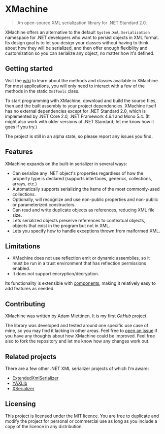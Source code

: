 # XMachine
> An open-source XML serialization library for .NET Standard 2.0.

XMachine offers an alternative to the default `System.Xml.Serialization` namespace for .NET developers who want to persist objects in XML format. Its design goal is to let you design your classes without having to think about how they will be serialized, and then offer enough flexibility and customization so you can serialize any object, no matter how it's defined.

## Getting started

Visit the [wiki](Wiki) to learn about the methods and classes available in XMachine. For most applications, you will only need to interact with a few of the methods in the static `XmlTools` class.

To start programming with XMachine, download and build the source files, then add the built assembly to your project dependencies. XMachine itself has no external dependencies except for .NET Standard 2.0, which is implemented by .NET Core 2.0, .NET Framework 4.6.1 and Mono 5.4. (It might also work with older versions of .NET Standard; let me know how it goes if you try.)

The project is still in an alpha state, so please report any issues you find.

## Features

XMachine expands on the built-in serializer in several ways:

* Can serialize any .NET object's properties regardless of how the property type is declared (supports interfaces, generics, collections, arrays, etc.)
* Automatically supports serializing the items of the most commonly-used collections.
* Optionally, will recognize and use non-public properties and non-public or parameterized constructors.
* Can read and write duplicate objects as references, reducing XML file size.
* Lets serialized objects preserve references to contextual objects, objects that exist in the program but not in XML.
* Lets you specify how to handle exceptions thrown from malformed XML.

## Limitations

* XMachine does not use reflection emit or dynamic assemblies, so it must be run in a trust environment that has reflection permissions enabled.
* It does not support encryption/decryption.

Its functionality is extensible with [components](Wiki/Components), making it relatively easy to add features as needed.

## Contributing

XMachine was written by Adam Miettinen. It is my first _GitHub_ project.

The library was developed and tested around one specific use case of mine, so you may find it lacking in other areas. Feel free to [open an issue](Issues) if you have any thoughts about how XMachine could be improved. Feel free also to fork the repository and let me know how any changes work out.

## Related projects

There are a few other .NET XML serializer projects of which I'm aware:

- [ExtendedXmlSerializer](https://github.com/wojtpl2/ExtendedXmlSerializer)
- [YAXLib](https://github.com/sinairv/YAXLib)
- [XSerializer](https://github.com/QuickenLoans/XSerializer)

## Licensing

This project is licensed under the MIT licence. You are free to duplicate and modify the project for personal or commercial use as long as you include a copy of the licence in any distribution.
